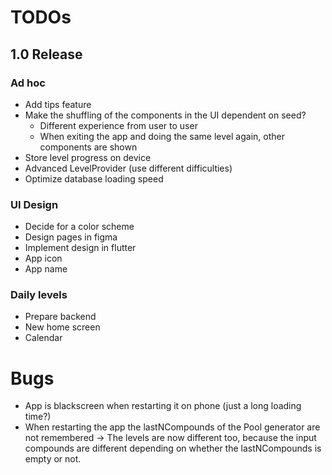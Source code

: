 # TODOs    
## 1.0 Release
### Ad hoc

- Add tips feature
- Make the shuffling of the components in the UI dependent on seed?
  + Different experience from user to user
  - When exiting the app and doing the same level again, other components are shown
- Store level progress on device
- Advanced LevelProvider (use different difficulties)
- Optimize database loading speed

### UI Design
- Decide for a color scheme
- Design pages in figma
- Implement design in flutter
- App icon
- App name

### Daily levels
- Prepare backend
- New home screen
- Calendar


# Bugs
- App is blackscreen when restarting it on phone (just a long loading time?)
- When restarting the app the lastNCompounds of the Pool generator are not remembered
  -> The levels are now different too, because the input compounds are different depending on 
      whether the lastNCompounds is empty or not.
